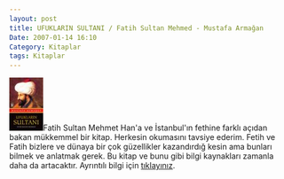 ```yaml
---
layout: post
title: UFUKLARIN SULTANI / Fatih Sultan Mehmed - Mustafa Armağan
Date: 2007-01-14 16:10
Category: Kitaplar
tags: Kitaplar
---
```


![Ufukların Sultanı][]Fatih Sultan Mehmet Han'a ve İstanbul'ın fethine
farklı açıdan bakan mükkemmel bir kitap. Herkesin okumasını tavsiye
ederim. Fetih ve Fatih bizlere ve dünaya bir çok güzellikler kazandırdığ
kesin ama bunları bilmek ve anlatmak gerek. Bu kitap ve bunu gibi bilgi
kaynakları zamanla daha da artacaktır. Ayrıntılı bilgi için
[tıklayınız][].

  [Ufukların Sultanı]: /images/ufuklarinsul.kucukresim.jpg
  [tıklayınız]: http://www.timas.com.tr/kitap.php?id=1181
